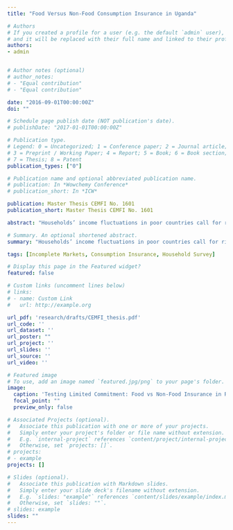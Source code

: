 ```yaml
---
title: "Food Versus Non-Food Consumption Insurance in Uganda"

# Authors
# If you created a profile for a user (e.g. the default `admin` user), write the username (folder name) here 
# and it will be replaced with their full name and linked to their profile.
authors:
- admin


# Author notes (optional)
# author_notes:
# - "Equal contribution"
# - "Equal contribution"

date: "2016-09-01T00:00:00Z"
doi: ""

# Schedule page publish date (NOT publication's date).
# publishDate: "2017-01-01T00:00:00Z"

# Publication type.
# Legend: 0 = Uncategorized; 1 = Conference paper; 2 = Journal article;
# 3 = Preprint / Working Paper; 4 = Report; 5 = Book; 6 = Book section;
# 7 = Thesis; 8 = Patent
publication_types: ["0"]

# Publication name and optional abbreviated publication name.
# publication: In *Wowchemy Conference*
# publication_short: In *ICW*

publication: Master Thesis CEMFI No. 1601 
publication_short: Master Thesis CEMFI No. 1601

abstract: "Households’ income fluctuations in poor countries call for risk smoothing mechanisms, yet insurance is always found to be incomplete. We build a two-goods complete markets model, and confirm this result with the UNPS - a new representative Uganda household-level panel data. The empirical evidence suggests that the degree of consumption insurance differs across consumption goods: Households insure food better than other non-durables. This finding has potential policy implications (e.g., consumption-item specific such as food coupons)."

# Summary. An optional shortened abstract.
summary: "Households’ income fluctuations in poor countries call for risk smoothing mechanisms, yet insurance is always found to be incomplete. We build a two-goods complete markets model, and confirm this result with the UNPS - a new representative Uganda household-level panel data. The empirical evidence suggests that the degree of consumption insurance differs across consumption goods: Households insure food better than other non-durables."

tags: [Incomplete Markets, Consumption Insurance, Household Survey]

# Display this page in the Featured widget?
featured: false

# Custom links (uncomment lines below)
# links:
# - name: Custom Link
#   url: http://example.org

url_pdf: 'research/drafts/CEMFI_thesis.pdf'
url_code: ''
url_dataset: ''
url_poster: ""
url_project: ''
url_slides: ''
url_source: ''
url_video: ''

# Featured image
# To use, add an image named `featured.jpg/png` to your page's folder. 
image:
  caption: 'Testing Limited Commitment: Food vs Non-Food Insurance in Rural Uganda'
  focal_point: ""
  preview_only: false

# Associated Projects (optional).
#   Associate this publication with one or more of your projects.
#   Simply enter your project's folder or file name without extension.
#   E.g. `internal-project` references `content/project/internal-project/index.md`.
#   Otherwise, set `projects: []`.
# projects:
# - example
projects: []

# Slides (optional).
#   Associate this publication with Markdown slides.
#   Simply enter your slide deck's filename without extension.
#   E.g. `slides: "example"` references `content/slides/example/index.md`.
#   Otherwise, set `slides: ""`.
# slides: example
slides: ""
---
```


<!-- {{% callout note %}}
Click the *Cite* button above to demo the feature to enable visitors to import publication metadata into their reference management software.
{{% /callout %}}

{{% callout note %}}
Create your slides in Markdown - click the *Slides* button to check out the example.
{{% /callout %}}

Supplementary notes can be added here, including [code, math, and images](https://wowchemy.com/docs/writing-markdown-latex/). -->
